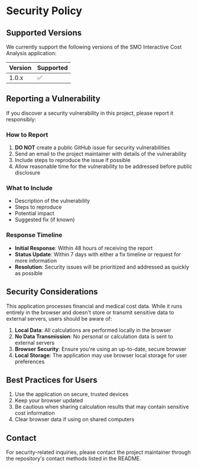 # Security Policy

## Supported Versions

We currently support the following versions of the SMO Interactive Cost Analysis application:

| Version | Supported          |
| ------- | ------------------ |
| 1.0.x   | :white_check_mark: |

## Reporting a Vulnerability

If you discover a security vulnerability in this project, please report it responsibly:

### How to Report

1. **DO NOT** create a public GitHub issue for security vulnerabilities
2. Send an email to the project maintainer with details of the vulnerability
3. Include steps to reproduce the issue if possible
4. Allow reasonable time for the vulnerability to be addressed before public disclosure

### What to Include

- Description of the vulnerability
- Steps to reproduce
- Potential impact
- Suggested fix (if known)

### Response Timeline

- **Initial Response**: Within 48 hours of receiving the report
- **Status Update**: Within 7 days with either a fix timeline or request for more information
- **Resolution**: Security issues will be prioritized and addressed as quickly as possible

## Security Considerations

This application processes financial and medical cost data. While it runs entirely in the browser and doesn't store or transmit sensitive data to external servers, users should be aware of:

1. **Local Data**: All calculations are performed locally in the browser
2. **No Data Transmission**: No personal or calculation data is sent to external servers
3. **Browser Security**: Ensure you're using an up-to-date, secure browser
4. **Local Storage**: The application may use browser local storage for user preferences

## Best Practices for Users

1. Use the application on secure, trusted devices
2. Keep your browser updated
3. Be cautious when sharing calculation results that may contain sensitive cost information
4. Clear browser data if using on shared computers

## Contact

For security-related inquiries, please contact the project maintainer through the repository's contact methods listed in the README.
